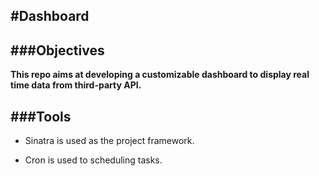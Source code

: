 #Dashboard
---

###Objectives
---
**This repo aims at developing a customizable dashboard to display real time data from third-party API.**

###Tools
---
+ Sinatra is used as the project framework. 

+ Cron is used to scheduling tasks. 

